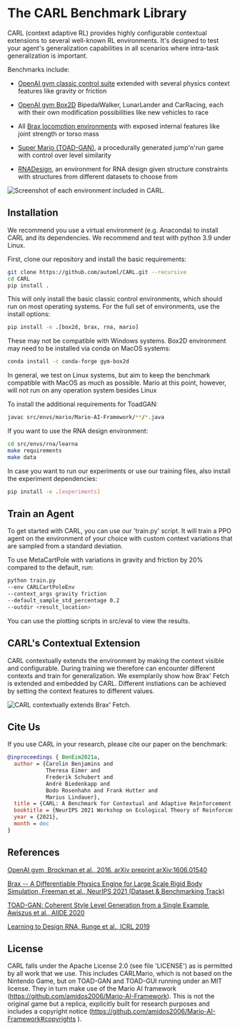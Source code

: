 # The CARL Benchmark Library
CARL (context adaptive RL) provides highly configurable contextual extensions
to several well-known RL environments. 
It's designed to test your agent's generalization capabilities
in all scenarios where intra-task generalization is important.

Benchmarks include:
- [OpenAI gym classic control suite](https://gym.openai.com/envs/#classic_control) extended with several physics 
  context features like gravity or friction
    
- [OpenAI gym Box2D](https://gym.openai.com/envs/#box2d) BipedalWalker, LunarLander and
  CarRacing, each with their own modification possibilities like
  new vehicles to race
  
- All [Brax locomotion environments](https://github.com/google/brax) with exposed internal features
  like joint strength or torso mass
  
- [Super Mario (TOAD-GAN)](https://github.com/Mawiszus/TOAD-GAN), a procedurally generated jump'n'run game with control
  over level similarity
  
- [RNADesign](https://github.com/automl/learna/), an environment for RNA design given structure
  constraints with structures from different datasets to choose from

![Screenshot of each environment included in CARL.](./docs/source/figures/envs_overview.png)
   

## Installation
We recommend you use a virtual environment (e.g. Anaconda) to 
install CARL and its dependencies. We recommend and test with python 3.9 under Linux.

First, clone our repository and install the basic requirements:
```bash
git clone https://github.com/automl/CARL.git --recursive
cd CARL
pip install .
```
This will only install the basic classic control environments, which should run on most operating systems. For the full set of environments, use the install options:
```bash
pip install -e .[box2d, brax, rna, mario]
```
These may not be compatible with Windows systems. Box2D environment may need to be installed via conda on MacOS systems:
```bash
conda install -c conda-forge gym-box2d
```
In general, we test on Linux systems, but aim to keep the benchmark compatible with MacOS as much as possible. 
Mario at this point, however, will not run on any operation system besides Linux

To install the additional requirements for ToadGAN:
```bash
javac src/envs/mario/Mario-AI-Framework/**/*.java
```

If you want to use the RNA design environment:
```bash
cd src/envs/rna/learna
make requirements
make data
```
In case you want to run our experiments or use our training files, also install the experiment dependencies:
```bash
pip install -e .[experiments]
```
## Train an Agent
To get started with CARL, you can use our 'train.py' script.
It will train a PPO agent on the environment of your choice
with custom context variations that are sampled from a standard 
deviation. 

To use MetaCartPole with variations in gravity and friction by 20% 
compared to the default, run:
```bash
python train.py 
--env CARLCartPoleEnv 
--context_args gravity friction
--default_sample_std_percentage 0.2
--outdir <result_location>
```
You can use the plotting scripts in src/eval to view the results.

## CARL's Contextual Extension
CARL contextually extends the environment by making the context visible and configurable. During training we therefore can encounter different contexts and train for generalization. We exemplarily show how Brax' Fetch is extended and embedded by CARL. Different instiations can be achieved by setting the context features to different values. 

![CARL contextually extends Brax' Fetch.](./docs/source/figures/concept.png)

## Cite Us
If you use CARL in your research, please cite our paper on the benchmark:

```bibtex
@inproceedings { BenEim2021a,
  author = {Carolin Benjamins and 
            Theresa Eimer and 
            Frederik Schubert and 
            André Biedenkapp and 
            Bodo Rosenhahn and Frank Hutter and 
            Marius Lindauer},
  title = {CARL: A Benchmark for Contextual and Adaptive Reinforcement Learning},
  booktitle = {NeurIPS 2021 Workshop on Ecological Theory of Reinforcement Learning},
  year = {2021},
  month = dec
}
```

## References
[OpenAI gym, Brockman et al., 2016. arXiv preprint arXiv:1606.01540](https://arxiv.org/pdf/1606.01540.pdf)

[Brax -- A Differentiable Physics Engine for Large Scale 
Rigid Body Simulation, Freeman et al., NeurIPS 2021 (Dataset & 
Benchmarking Track)](https://arxiv.org/pdf/2106.13281.pdf)

[TOAD-GAN: Coherent Style Level Generation from a Single Example,
Awiszus et al., AIIDE 2020](https://arxiv.org/pdf/2008.01531.pdf)

[Learning to Design RNA, Runge et al., ICRL 2019](https://arxiv.org/pdf/1812.11951.pdf)

## License
CARL falls under the Apache License 2.0 (see file 'LICENSE') as is permitted by all 
work that we use. This includes CARLMario, which is not based on the Nintendo Game, but on
TOAD-GAN and TOAD-GUI running under an MIT license. They in turn make use of the Mario AI framework
(https://github.com/amidos2006/Mario-AI-Framework). This is not the original game but a replica, 
explicitly built for research purposes and includes a copyright notice (https://github.com/amidos2006/Mario-AI-Framework#copyrights ). 
